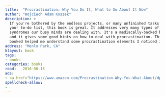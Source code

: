 ```yaml
---
title:  "Procrastination: Why You Do It, What to Do About It Now"
author: "Wojciech Adam Koszek"
description: >
  If you're bothered by the endless projects, or many unfinished tasks on
  your to-do list, this book is great. It addresses very many types of
  syndromes our busy minds are dealing with. It's a mediacally-backed book
  and it gives some good hints on how to deal with procrastination. This
  booked helped me understand some procrastination elements I noticed in myself.
address: "Menlo Park, CA"
klayout: book
tags:
- books
categories: books
read:	2016-06-15
ads:
- <a href="https://www.amazon.com/Procrastination-Why-You-What-About/dp/0738211702/ref=as_li_ss_il?ie=UTF8&linkCode=li2&tag=wkoszek08-20&linkId=d2cbbc7b40a40833e8a15866da67162b" target="_blank"><img border="0" src="//ws-na.amazon-adsystem.com/widgets/q?_encoding=UTF8&ASIN=0738211702&Format=_SL160_&ID=AsinImage&MarketPlace=US&ServiceVersion=20070822&WS=1&tag=wkoszek08-20" ></a><img src="//ir-na.amazon-adsystem.com/e/ir?t=wkoszek08-20&l=li2&o=1&a=0738211702" width="1" height="1" border="0" alt="" style="border:none !important; margin:0px !important;" />
spellcheck-allow:
- 
---
```


